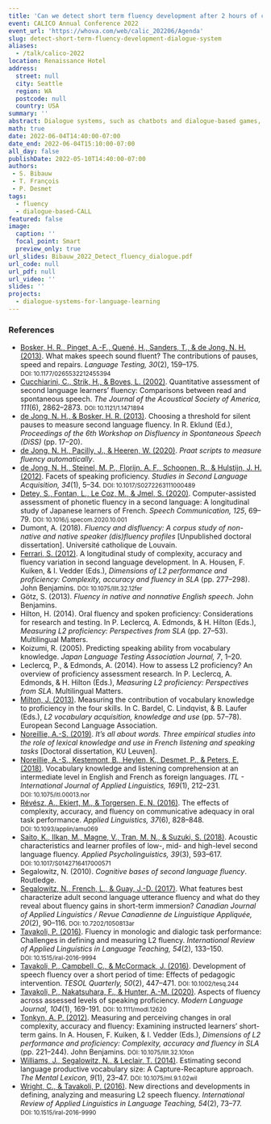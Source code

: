 ```yaml
---
title: 'Can we detect short term fluency development after 2 hours of chat with a dialogue system?'
event: CALICO Annual Conference 2022
event_url: 'https://whova.com/web/calic_202206/Agenda'
slug: detect-short-term-fluency-development-dialogue-system
aliases:
  - /talk/calico-2022
location: Renaissance Hotel
address:
  street: null
  city: Seattle
  region: WA
  postcode: null
  country: USA
summary: ''
abstract: Dialogue systems, such as chatbots and dialogue-based games, provide an opportunity for safe, meaningful conversational practice to foreign language learners. We evaluated how much the speaking fluency of A1-A2 teenage learners of French (N = 164) was impacted by a very short-term synchronous written practice with a dialogue-based CALL game. Pre-post comparisons of various semi-automatized fluency measures confirm that such precise metrics can detect short-term L2 fluency development. The detected effects are promising, even if the limited time on task, the shortcomings of the instructional design, and the limited transfer of learning from writing to speaking do not allow the effect to significantly outperform the test-retest training effect.
math: true
date: 2022-06-04T14:40:00-07:00
date_end: 2022-06-04T15:10:00-07:00
all_day: false
publishDate: 2022-05-10T14:40:00-07:00
authors:
 - S. Bibauw
 - T. François
 - P. Desmet
tags:
  - fluency
  - dialogue-based-CALL
featured: false
image:
  caption: ''
  focal_point: Smart
  preview_only: true
url_slides: Bibauw_2022_Detect_fluency_dialogue.pdf
url_code: null
url_pdf: null
url_video: ''
slides: ''
projects:
  - dialogue-systems-for-language-learning
---
```


<!-- {{< youtube id=QYj85Szi1pc >}} -->
<!-- 
**Abstract**

Speaking utterance fluency, as a dimension of L2 performance, is assumed to be correlated to L2 proficiency, and the ability to measure it objectively and precisely is key for testing and research. Many utterance fluency metrics have been proposed, compared, and validated in terms of how well they discriminate or predict proficiency levels, allow to measure short-term L2 development or correlate with perceived fluency (e.g., [Segalowitz et al, 2017](#references); [Tavakoli et al, 2020](#references)). However, the precise operationalization of these fluency measurements is rarely discussed in detail and often diverges among studies ([Dumont, 2018](#references)). While some issues, such as the silent pause threshold, have been studied in more detail ([de Jong & Bosker, 2013](#references)), others, such as pruning, have rarely been discussed in depth.

The present study attempts to (semi-)automatize the testing and the computation of multiple variations of L2 fluency metrics, to compare how well they predict external proficiency estimates, including within a limited proficiency range, and how sensitive they are to very-short-term developmental changes. 

We used a computer-delivered oral interview to record 215 young low-intermediate learners of French in a pre- and a posttest separated by 1-3 weeks and, for the experimental group, a short pedagogical intervention based on interactions in a dialogue-based computer-assisted language learning game. The resulting 12’000 audio files were transcribed by automatic speech recognition, manually corrected, and annotated for a series of “disfluencies”. We computed both signal-based (e.g., via [de Jong et al 2020](#references)) and transcription-based fluency metrics, in as many variations as possible in terms of pruning (e.g., do L1-words count? proper nouns? self-talk?) and normalizations (words, syllables, silent pauses…).

We evaluate how well each metric’s variations correlate with external proficiency estimates, including a vocabulary size test, and are able to detect changes in such a short timeframe, and how reliable the fully automated metrics are.

### Methods

![](fluency-metrics-research-design-3.svg)

### Results

#### Automated estimators vs. Manual annotation

Raw metrics | MAE<br><small>(accur.)</small> | RMSE<br><small>(accur.)</small> | R<sup>2</sup><br><small>(consist.)</small> || Cron. α<br><small>(intern. consist.)</small> | $r$<sub>#Syll.-VS</sub><br><small>(pred. power)</small>
---|:--:|:--:|:--:|-|:--:|:--:
**Nb of syllables** <small>(auto count, manual transcript)</small> | _“truth”_ |  |  || .92 | .373
vs. Google ASR transcript <small>(auto count)</small>         | 1.23 | 2.93 | .874 || .91 | .370
vs. Syllable Nuclei Praat script <cite>(de Jong et al.)</cite>| 4.25 | 7.60 | .585 || .88 | .154

#### Pruning

Number of syllables Variant / Pruning | M | SD | Cron. α | $r$<sub>#Syll.-VS</sub> | $r$<sub>SpeechRate-VS</sub>
--|--|:--:|:--:|:--:|:--:
Unpruned <small>(manual transcript)</small>            | 13.4 | 5.44 | .92 | .373 | .579
‘Meant’ pruning: –disfluencies (f.pauses, repet., self-corr., meta)| 12.2 | 5.10 | .92 | **.443** | **.597**
‘Meant’, L2-only pruning: –L1/lingua franca words                  | 12.1 | 5.07 | .93 | **.459** | **.603**
‘Meant’, L2-only, –proper nouns                            | 12.0 | 5.02 | .93 | **.473** | **.609**

#### Best predictors of L2 proficiency

![](corr_VS_syll_run2.png)

##### Semi-auto vs. fully automated composite metrics 

Metric | Semi-auto,<br>pruned | Fully auto*,<br>ASR-based count | Fully auto*,<br>signal-based<cite>(deJong)</cite> | Fully auto<br>signal alt.
--|:--:|:--:|:--:|:--:
Length of runs                   | **.628** | .588 | .479
Speech rate                      | **.609** | .585 | .461
Articulation rate                | **.524** | .496 | .392 | .172
Syllable duration<sup>-1</sup>   | **.473** | .283 | **.473** | .106
Number of syllables              | **.473** | .370 | .154
Number of words                  | **.463** | .355 |  —
Silent pausing rate<sup>-1</sup> |      |      | .409 | **.428**
Duration of runs                 |      |      | .338 | **.352**
Speech-time ratio                |      |      | .269 | **.305**


#### Developmental sensitivity

![](interv_effect_metrics.png)
!-->

### References

- [Bosker, H. R., Pinget, A.-F., Quené, H., Sanders, T., & de Jong, N. H. (2013)](https://doi.org/10.1177/0265532212455394). What makes speech sound fluent? The contributions of pauses, speed and repairs. _Language Testing, 30_(2), 159–175. <small>DOI:&#8239;10.1177/0265532212455394</small>
- [Cucchiarini, C., Strik, H., & Boves, L. (2002)](https://doi.org/10.1121/1.1471894). Quantitative assessment of second language learners’ fluency: Comparisons between read and spontaneous speech. _The Journal of the Acoustical Society of America, 111_(6), 2862–2873. <small>DOI:&#8239;10.1121/1.1471894</small>
- [de Jong, N. H., & Bosker, H. R. (2013)](http://hdl.handle.net/11858/00-001M-0000-0015-0FB8-8). Choosing a threshold for silent pauses to measure second language fluency. In R. Eklund (Ed.), _Proceedings of the 6th Workshop on Disfluency in Spontaneous Speech (DiSS)_ (pp. 17–20).
- [de Jong, N. H., Pacilly, J., & Heeren, W. (2020)](https://osf.io/w3r7t/). _Praat scripts to measure fluency automatically_. 
- [de Jong, N. H., Steinel, M. P., Florijn, A. F., Schoonen, R., & Hulstijn, J. H. (2012)](https://doi.org/10.1017/S0272263111000489). Facets of speaking proficiency. _Studies in Second Language Acquisition, 34_(1), 5–34. <small>DOI:&#8239;10.1017/S0272263111000489</small>
- [Detey, S., Fontan, L., Le Coz, M., & Jmel, S. (2020)](https://doi.org/10.1016/j.specom.2020.10.001). Computer-assisted assessment of phonetic fluency in a second language: A longitudinal study of Japanese learners of French. _Speech Communication, 125_, 69–79. <small>DOI:&#8239;10.1016/j.specom.2020.10.001</small>
- Dumont, A. (2018). _Fluency and disfluency: A corpus study of non-native and native speaker (dis)fluency profiles_ [Unpublished doctoral dissertation]. Université catholique de Louvain.
- [Ferrari, S. (2012)](https://doi.org/10.1075/lllt.32.12fer). A longitudinal study of complexity, accuracy and fluency variation in second language development. In A. Housen, F. Kuiken, & I. Vedder (Eds.), _Dimensions of L2 performance and proficiency: Complexity, accuracy and fluency in SLA_ (pp. 277–298). John Benjamins. <small>DOI:&#8239;10.1075/lllt.32.12fer</small>
- Götz, S. (2013). _Fluency in native and nonnative English speech_. John Benjamins.
- Hilton, H. (2014). Oral fluency and spoken proficiency: Considerations for research and testing. In P. Leclercq, A. Edmonds, & H. Hilton (Eds.), _Measuring L2 proficiency: Perspectives from SLA_ (pp. 27–53). Multilingual Matters. 
- Koizumi, R. (2005). Predicting speaking ability from vocabulary knowledge. _Japan Language Testing Association Journal, 7_, 1–20.
- Leclercq, P., & Edmonds, A. (2014). How to assess L2 proficiency? An overview of proficiency assessment research. In P. Leclercq, A. Edmonds, & H. Hilton (Eds.), _Measuring L2 proficiency: Perspectives from SLA_. Multilingual Matters.
- [Milton, J. (2013)](http://www.eurosla.org/monographs/EM02/EM02tot.pdf#page=57). Measuring the contribution of vocabulary knowledge to proficiency in the four skills. In C. Bardel, C. Lindqvist, & B. Laufer (Eds.), _L2 vocabulary acquisition, knowledge and use_ (pp. 57–78). European Second Language Association. 
- [Noreillie, A.-S. (2019)](https://lirias.kuleuven.be/retrieve/538316). _It’s all about words. Three empirical studies into the role of lexical knowledge and use in French listening and speaking tasks_ [Doctoral dissertation, KU Leuven].
- [Noreillie, A.-S., Kestemont, B., Heylen, K., Desmet, P., & Peters, E. (2018)](https://doi.org/10.1075/itl.00013.nor). Vocabulary knowledge and listening comprehension at an intermediate level in English and French as foreign languages. _ITL - International Journal of Applied Linguistics, 169_(1), 212–231. <small>DOI:&#8239;10.1075/itl.00013.nor</small>
- [Révész, A., Ekiert, M., & Torgersen, E. N. (2016)](https://doi.org/10.1093/applin/amu069). The effects of complexity, accuracy, and fluency on communicative adequacy in oral task performance. _Applied Linguistics, 37_(6), 828–848. <small>DOI:&#8239;10.1093/applin/amu069</small>
- [Saito, K., Ilkan, M., Magne, V., Tran, M. N., & Suzuki, S. (2018)](https://doi.org/10.1017/S0142716417000571). Acoustic characteristics and learner profiles of low-, mid- and high-level second language fluency. _Applied Psycholinguistics, 39_(3), 593–617. <small>DOI:&#8239;10.1017/S0142716417000571</small>
- Segalowitz, N. (2010). _Cognitive bases of second language fluency_. Routledge.
- [Segalowitz, N., French, L., & Guay, J.-D. (2017)](https://doi.org/10.7202/1050813ar). What features best characterize adult second language utterance fluency and what do they reveal about fluency gains in short-term immersion? _Canadian Journal of Applied Linguistics / Revue Canadienne de Linguistique Appliquée, 20_(2), 90–116. <small>DOI:&#8239;10.7202/1050813ar</small>
- [Tavakoli, P. (2016)](https://doi.org/10.1515/iral-2016-9994). Fluency in monologic and dialogic task performance: Challenges in defining and measuring L2 fluency. _International Review of Applied Linguistics in Language Teaching, 54_(2), 133–150. <small>DOI:&#8239;10.1515/iral-2016-9994</small>
- [Tavakoli, P., Campbell, C., & McCormack, J. (2016)](https://doi.org/10.1002/tesq.244). Development of speech fluency over a short period of time: Effects of pedagogic intervention. _TESOL Quarterly, 50_(2), 447–471. <small>DOI:&#8239;10.1002/tesq.244</small>
- [Tavakoli, P., Nakatsuhara, F., & Hunter, A.-M. (2020)](https://doi.org/10.1111/modl.12620). Aspects of fluency across assessed levels of speaking proficiency. _Modern Language Journal, 104_(1), 169-191. <small>DOI:&#8239;10.1111/modl.12620</small>
- [Tonkyn, A. P. (2012)](https://doi.org/10.1075/lllt.32.10ton). Measuring and perceiving changes in oral complexity, accuracy and fluency: Examining instructed learners’ short-term gains. In A. Housen, F. Kuiken, & I. Vedder (Eds.), _Dimensions of L2 performance and proficiency: Complexity, accuracy and fluency in SLA_ (pp. 221–244). John Benjamins. <small>DOI:&#8239;10.1075/lllt.32.10ton</small>
- [Williams, J., Segalowitz, N., & Leclair, T. (2014)](https://doi.org/10.1075/ml.9.1.02wil). Estimating second language productive vocabulary size: A Capture-Recapture approach. _The Mental Lexicon, 9_(1), 23–47. <small>DOI:&#8239;10.1075/ml.9.1.02wil</small>
- [Wright, C., & Tavakoli, P. (2016)](https://doi.org/10.1515/iral-2016-9990). New directions and developments in defining, analyzing and measuring L2 speech fluency. _International Review of Applied Linguistics in Language Teaching, 54_(2), 73–77. <small>DOI:&#8239;10.1515/iral-2016-9990</small>